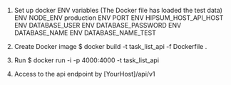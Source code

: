 1. Set up docker ENV variables (The Docker file has loaded the test data)
ENV NODE_ENV production
ENV PORT
ENV HIPSUM_HOST_API_HOST
ENV DATABASE_USER
ENV DATABASE_PASSWORD
ENV DATABASE_NAME
ENV DATABASE_NAME_TEST

2. Create Docker image
$ docker build -t task_list_api -f Dockerfile .

3. Run
$ docker run -i -p 4000:4000 -t task_list_api

3. Access to the api endpoint by [YourHost]/api/v1
